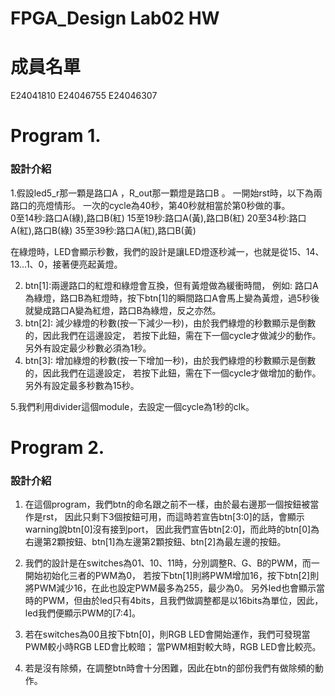 FPGA_Design Lab02 HW
====

# 成員名單
E24041810 E24046755 E24046307 

# Program 1.
### 設計介紹
 1.假設led5_r那一顆是路口A ，R_out那一顆燈是路口B 。 一開始rst時，以下為兩路口的亮燈情形。
   一次的cycle為40秒，第40秒就相當於第0秒做的事。    
   0至14秒:路口A(綠),路口B(紅)
   15至19秒:路口A(黃),路口B(紅)
   20至34秒:路口A(紅),路口B(綠)
   35至39秒:路口A(紅),路口B(黃)
 
   在綠燈時，LED會顯示秒數，我們的設計是讓LED燈逐秒減一，也就是從15、14、13...1、0，接著便亮起黃燈。
   
 2. btn[1]:兩邊路口的紅燈和綠燈會互換，但有黃燈做為緩衝時間，
      例如: 路口A為綠燈，路口B為紅燈時，按下btn[1]的瞬間路口A會馬上變為黃燈，過5秒後就變成路口A變為紅燈，路口B為綠燈，反之亦然。
 3. btn[2]: 減少綠燈的秒數(按一下減少一秒)，由於我們綠燈的秒數顯示是倒數的，因此我們在這邊設定，
              若按下此鈕，需在下一個cycle才做減少的動作。另外有設定最少秒數必須為1秒。
 4. btn[3]: 增加綠燈的秒數(按一下增加一秒)，由於我們綠燈的秒數顯示是倒數的，因此我們在這邊設定，
              若按下此鈕，需在下一個cycle才做增加的動作。另外有設定最多秒數為15秒。
	
 5.我們利用divider這個module，去設定一個cycle為1秒的clk。
 
 # Program 2.
 ### 設計介紹
 1. 在這個program，我們btn的命名跟之前不一樣，由於最右邊那一個按鈕被當作是rst，
    因此只剩下3個按鈕可用，而這時若宣告btn[3:0]的話，會顯示warning說btn[0]沒有接到port，
	因此我們宣告btn[2:0]，而此時的btn[0]為右邊第2顆按鈕、btn[1]為左邊第2顆按鈕、btn[2]為最左邊的按鈕。
	
 2. 我們的設計是在switches為01、10、11時，分別調整R、G、B的PWM，而一開始初始化三者的PWM為0，
    若按下btn[1]則將PWM增加16，按下btn[2]則將PWM減少16，在此也設定PWM最多為255，最少為0。
	另外led也會顯示當時的PWM，但由於led只有4bits，且我們做調整都是以16bits為單位，因此，
	led我們便顯示PWM的[7:4]。    
	
 3. 若在switches為00且按下btn[0]，則RGB LED會開始運作，我們可發現當PWM較小時RGB LED會比較暗；
    當PWM相對較大時，RGB LED會比較亮。
 
 4. 若是沒有除頻，在調整btn時會十分困難，因此在btn的部份我們有做除頻的動作。



